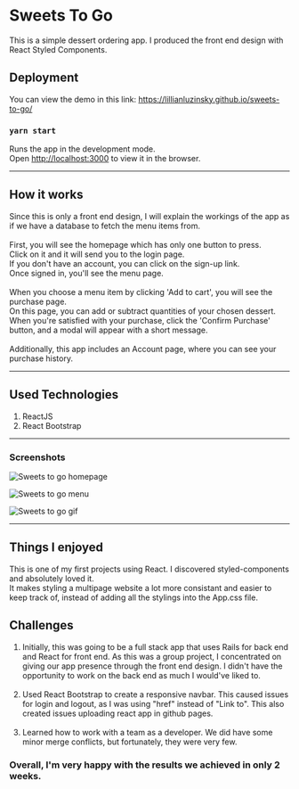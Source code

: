 # Sweets To Go
This is a simple dessert ordering app. 
I produced the front end design with React Styled Components.

## Deployment
You can view the demo in this link:
https://lillianluzinsky.github.io/sweets-to-go/

### `yarn start`

Runs the app in the development mode.<br />
Open [http://localhost:3000](http://localhost:3000) to view it in the browser.

---

## How it works
Since this is only a front end design, I will explain the workings of the app 
as if we have a database to fetch the menu items from.
<br><br>
First, you will see the homepage which has only one button to press.<br>
Click on it and it will send you to the login page.<br>
If you don't have an account, you can click on the sign-up link.<br>
Once signed in, you'll see the menu page.
<br><br>
When you choose a menu item by clicking 'Add to cart', you will see the purchase page.<br>
On this page, you can add or subtract quantities of your chosen dessert. 
When you're satisfied with your purchase, click the 'Confirm Purchase'
button, and a modal will appear with a short message.<br>
<br>
Additionally, this app includes an Account page, 
where you can see your purchase history.

---

## Used Technologies

1) ReactJS
2) React Bootstrap

---

### Screenshots

![Sweets to go homepage](https://lillianluzinsky.github.io/website/images/Sweets/Home.png)

![Sweets to go menu](https://lillianluzinsky.github.io/website/images/Sweets/Menu.png)

![Sweets to go gif](https://lillianluzinsky.github.io/website/images/Sweets/Sweets.gif)

---

## Things I enjoyed

This is one of my first projects using React. I discovered styled-components and 
absolutely loved it. <br>
It makes styling a multipage website a lot more consistant 
and easier to keep track of, instead of adding all the stylings into the App.css file.

## Challenges

1) Initially, this was going to be a full stack app that uses 
Rails for back end and React for front end. As this was a group project,
I concentrated on giving our app presence through the front end design.
I didn't have the opportunity to work on the back end as much I would've liked to.<br><br>
2) Used React Bootstrap to create a responsive navbar.
This caused issues for login and logout, as I was using "href" instead of "Link to".
This also created issues uploading react app in github pages.<br><br>
3) Learned how to work with a team as a developer. We did have some minor
merge conflicts, but fortunately, they were very few.

### Overall, I'm very happy with the results we achieved in only 2 weeks.